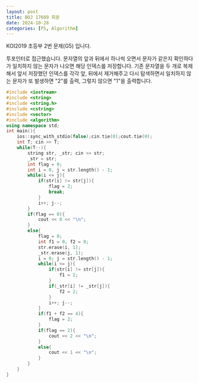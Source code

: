 ```yaml
---
layout: post
title: BOJ 17609 회문
date: 2024-10-28
categories: [PS, Algorithm]
---
```


KOI2019 초등부 2번 문제(G5) 입니다. 

투포인터로 접근했습니다. 문자열의 앞과 뒤에서 하나씩 오면서 문자가 같은지 확인하다가 일치하지 않는 문자가 나오면 해당 인덱스를 저장합니다. 
기존 문자열을 두 개로 복제해서 앞서 저장했던 인덱스를 각각 앞, 뒤에서 제거해주고 다시 탐색하면서 일치하지 않는 문자가 또 발생하면 "2"를 출력, 그렇지 않으면 "1"을 출력합니다. 

```cpp
#include <iostream>
#include <string> 
#include <string.h> 
#include <cstring> 
#include <vector> 
#include <algorithm>
using namespace std; 
int main(){
    ios::sync_with_stdio(false);cin.tie(0);cout.tie(0);
    int T; cin >> T;
    while(T--){
        string str, _str; cin >> str;
        _str = str; 
        int flag = 0;
        int i = 0, j = str.length() - 1;
        while(i <= j){
            if(str[i] != str[j]){
                flag = 2;
                break; 
            }
            i++; j--; 
        }
        if(flag == 0){
            cout << 0 << "\n"; 
        }
        else{
            flag = 0; 
            int f1 = 0, f2 = 0; 
            str.erase(i, 1);
            _str.erase(j, 1); 
            i = 0; j = str.length() - 1; 
            while(i <= j){
                if(str[i] != str[j]){
                    f1 = 2;
                }
                if(_str[i] != _str[j]){
                    f2 = 2; 
                }
                i++; j--; 
            }
            if(f1 + f2 == 4){
                flag = 2; 
            }
            if(flag == 2){
                cout << 2 << "\n"; 
            }
            else{
                cout << 1 << "\n"; 
            }
        }
    }
}
```
